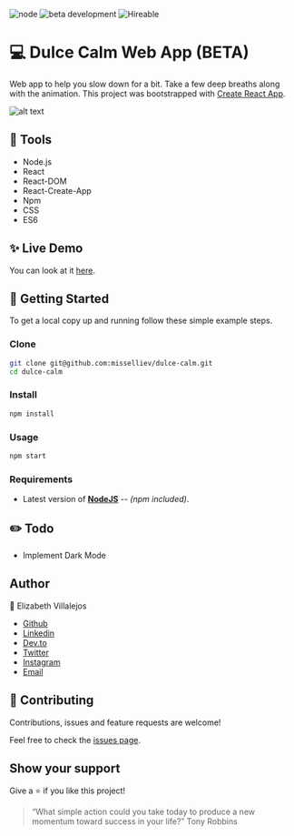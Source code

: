 ![node](https://img.shields.io/node/v/webpack?style=flat-square)
![beta development](https://img.shields.io/badge/beta-development-green?style=flat-square)
![Hireable](https://cdn.rawgit.com/hiendv/hireable/master/styles/default/yes.svg)

# 💻 Dulce Calm Web App (BETA)

Web app to help you slow down for a bit. Take a few deep breaths along with the animation. This project was bootstrapped with [Create React App](https://github.com/facebook/create-react-app).

![alt text](docs/home.png)

## 🔨 Tools
- Node.js
- React
- React-DOM
- React-Create-App
- Npm
- CSS
- ES6


## ✨ Live Demo

You can look at it [here](https://intense-garden-00658.herokuapp.com/).


## 🚀 Getting Started


To get a local copy up and running follow these simple example steps.

### Clone

```sh
git clone git@github.com:misselliev/dulce-calm.git
cd dulce-calm
```

### Install

```sh
npm install
```

### Usage

```sh
npm start
```

### Requirements

- Latest version of **[NodeJS](https://nodejs.org/en/)** _-- (npm included)_.

## :pencil2: Todo
- Implement Dark Mode

## Author

👤 Elizabeth Villalejos

- [Github](https://github.com/misselliev)
- [Linkedin](https://linkedin.com/ellievillalejos)
- [Dev.to](https://dev.to/misselliev)
- [Twitter](https://twitter.com/miss_elliev/)
- [Instagram](https://www.instagram.com/miss_elliev/)
- [Email](mailto:elizabeth.villalejos@gmail.com?subject=Website%20Inquiry)


## 🤝 Contributing

Contributions, issues and feature requests are welcome!

Feel free to check the [issues page](issues/).

## Show your support

Give a ⭐️ if you like this project!

> “What simple action could you take today to produce a new momentum toward success in your life?” Tony Robbins

